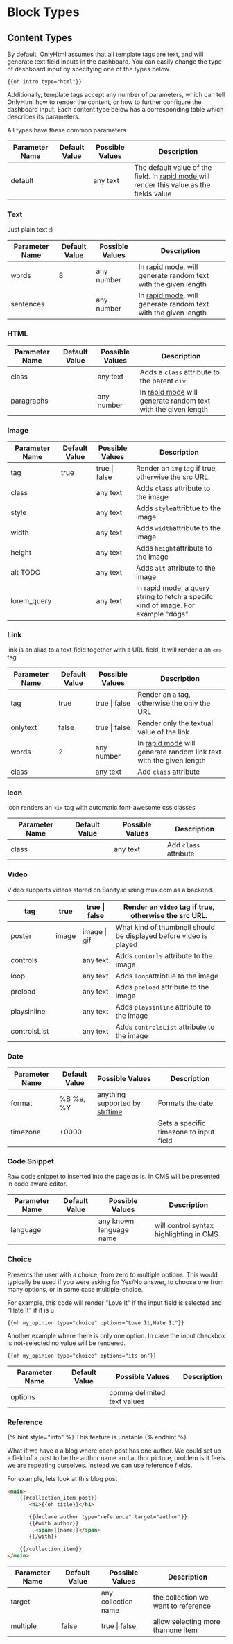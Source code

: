 # Block Types

## Content Types

By default, OnlyHtml assumes that all template tags are text, and will generate text field inputs in the dashboard. You can easily change the type of dashboard input by specifying one of the types below.

```
{{oh intro type="html"}}
```

Additionally, template tags accept any number of parameters, which can tell OnlyHtml how to render the content, or how to further configure the dashboard input. Each content type below has a corresponding table which describes its parameters.

All types have these common parameters

| Parameter Name | Default Value | Possible Values | Description                                                                                                                    |
| -------------- | ------------- | --------------- | ------------------------------------------------------------------------------------------------------------------------------ |
| default        |               | any text        | The default value of the field. In [rapid mode ](intergrations/rapid-prototyping.md)will render this value as the fields value |

### Text

Just plain text :)

| Parameter Name | Default Value | Possible Values | Description                                                                                          |
| -------------- | ------------- | --------------- | ---------------------------------------------------------------------------------------------------- |
| words          | 8             | any number      | In [rapid mode,](intergrations/rapid-prototyping.md) will generate random text with the given length |
| sentences      |               | any number      | In [rapid mode](intergrations/rapid-prototyping.md), will generate random text with the given length |

### HTML

| Parameter Name | Default Value | Possible Values | Description                                                                                         |
| -------------- | ------------- | --------------- | --------------------------------------------------------------------------------------------------- |
| class          |               | any text        | Adds a `class` attribute to the parent  `div`                                                       |
| paragraphs     |               | any number      | In [rapid mode](intergrations/rapid-prototyping.md) will generate random text with the given length |

### Image

| Parameter Name | Default Value | Possible Values | Description                                                                                                              |
| -------------- | ------------- | --------------- | ------------------------------------------------------------------------------------------------------------------------ |
| tag            | true          | true \| false   | Render an `img` tag if true, otherwise the src URL.                                                                      |
| class          |               | any text        | Adds `class` attribute to the image                                                                                      |
| style          |               | any text        | Adds `style`attribtue to the image                                                                                       |
| width          |               | any text        | Adds `width`attribute to the image                                                                                       |
| height         |               | any text        | Adds `height`attribute to the image                                                                                      |
| alt TODO       |               | any text        | Adds `alt` attribute to the image                                                                                        |
| lorem\_query   |               | any text        | In [rapid mode](intergrations/rapid-prototyping.md), a query string to fetch a specifc kind of image. For example "dogs" |

### Link

link is an alias to a text field together with a URL field. It will render a an `<a>` tag

| Parameter Name | Default Value | Possible Values | Description                                                                                              |
| -------------- | ------------- | --------------- | -------------------------------------------------------------------------------------------------------- |
| tag            | true          | true \| false   | Render an `a` tag, otherwise the only the URL                                                            |
| onlytext       | false         | true \| false   | Render only the textual value of the link                                                                |
| words          | 2             | any number      | In [rapid mode](intergrations/rapid-prototyping.md) will generate random link text with the given length |
| class          |               | any text        | Add `class` attribute                                                                                    |

### Icon

icon renders an `<i>` tag with automatic font-awesome css classes

| Parameter Name | Default Value | Possible Values | Description           |
| -------------- | ------------- | --------------- | --------------------- |
| class          |               | any text        | Add `class` attribute |

### Video

Video supports videos stored on Sanity.io using mux.com as a backend.

| tag          | true  | true \| false | Render an `video` tag if true, otherwise the src URL.             |
| ------------ | ----- | ------------- | ----------------------------------------------------------------- |
| poster       | image | image \| gif  | What kind of thumbnail should be displayed before video is played |
| controls     |       | any text      | Adds `contorls` attribute to the image                            |
| loop         |       | any text      | Adds `loop`attribtue to the image                                 |
| preload      |       | any text      | Adds `preload` attribute to the image                             |
| playsinline  |       | any text      | Adds `playsinline` attribute to the image                         |
| controlsList |       | any text      | Adds `controlsList` attribute to the image                        |

### Date

| Parameter Name | Default Value | Possible Values                                                                             | Description                             |
| -------------- | ------------- | ------------------------------------------------------------------------------------------- | --------------------------------------- |
| format         | %B %e, %Y     | anything supported by [strftime](https://github.com/samsonjs/strftime#supported-specifiers) | Formats the date                        |
| timezone       | +0000         |                                                                                             | Sets a specific timezone to input field |

### Code Snippet

Raw code snippet to inserted into the page as is. In CMS will be presented in code aware editor.

| Parameter Name | Default Value | Possible Values         | Description                             |
| -------------- | ------------- | ----------------------- | --------------------------------------- |
| language       |               | any known language name | will control syntax highlighting in CMS |

### Choice

Presents the user with a choice, from zero to multiple options. This would typically be used if you were asking for Yes/No answer, to choose one from many options, or in some case multiple-choice.

For example, this code will render "Love It" if the input field is selected and "Hate It" if it is u

```
{{oh my_opinion type="choice" options="Love It,Hate It"}} 
```

Another example where there is only one option. In case the input checkbox is not-selected no value will be rendered.

```
{{oh my_opinion type="choice" options="its-on"}} 
```

| Parameter Name | Default Value | Possible Values             | Description |
| -------------- | ------------- | --------------------------- | ----------- |
| options        |               | comma delimited text values |             |

### Reference

{% hint style="info" %}
This feature is unstable
{% endhint %}

What if we have a a blog where each post has one author. We could set up a field of a post to be the author name and author picture, problem is it feels we are repeating ourselves. Instead we can use reference fields.&#x20;

For example, lets look at this blog post

```html
<main>
    {{#collection_item post}}
       <h1>{{oh title}}</h1>
       
       {{declare author type="reference" target="author"}}
       {{#with author}}
         <span>{{name}}</span>
       {{/with}}

    {{/collection_item}}
</main>
```

| Parameter Name | Default Value | Possible Values     | Description                         |
| -------------- | ------------- | ------------------- | ----------------------------------- |
| target         |               | any collection name | the collection we want to reference |
| multiple       | false         | true \| false       | allow selecting more than one item  |
